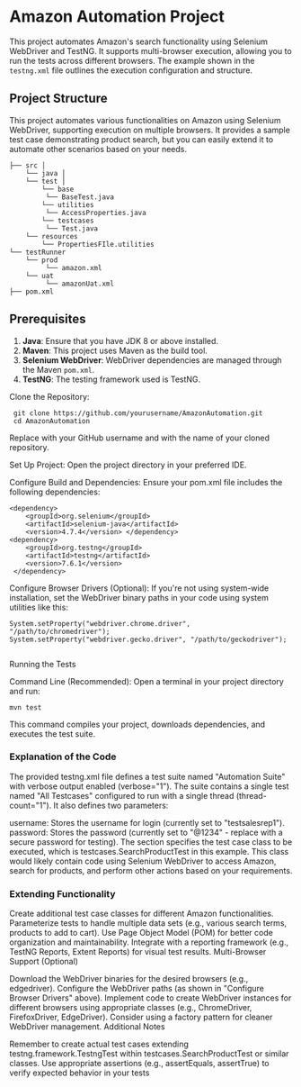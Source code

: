 # Amazon Automation Project

This project automates Amazon's search functionality using Selenium WebDriver and TestNG. It supports multi-browser execution, allowing you to run the tests across different browsers. The example shown in the `testng.xml` file outlines the execution configuration and structure.

## Project Structure


This project automates various functionalities on Amazon using Selenium WebDriver, supporting execution on multiple browsers. It provides a sample test case demonstrating product search, but you can easily extend it to automate other scenarios based on your needs.


    ├── src │ 
        └── java │ 
        └── test │ 
            └── base 
             └── BaseTest.java 
            └── utilities 
             └── AccessProperties.java 
            └── testcases 
             └── Test.java
        └── resources 
            └── PropertiesFIle.utilities
    └── testRunner 
        └── prod 
             └── amazon.xml
        └── uat 
             └── amazonUat.xml
    ├── pom.xml

## Prerequisites

1. **Java**: Ensure that you have JDK 8 or above installed.
2. **Maven**: This project uses Maven as the build tool.
3. **Selenium WebDriver**: WebDriver dependencies are managed through the Maven `pom.xml`.
4. **TestNG**: The testing framework used is TestNG.

Clone the Repository:

    
     git clone https://github.com/yourusername/AmazonAutomation.git
     cd AmazonAutomation

Replace <your-username> with your GitHub username and <your-repository-name> with the name of your cloned repository.   

Set Up Project:
Open the project directory in your preferred IDE.

Configure Build and Dependencies:
Ensure your pom.xml file includes the following dependencies:

    
    <dependency>
        <groupId>org.selenium</groupId>
        <artifactId>selenium-java</artifactId>
        <version>4.7.4</version> </dependency>
    <dependency>
        <groupId>org.testng</groupId>
        <artifactId>testng</artifactId>
        <version>7.6.1</version>   
     </dependency>   


Configure Browser Drivers (Optional):
If you're not using system-wide installation, set the WebDriver binary paths in your code using system utilities like this:

    
    System.setProperty("webdriver.chrome.driver", "/path/to/chromedriver");
    System.setProperty("webdriver.gecko.driver", "/path/to/geckodriver");   


Running the Tests

Command Line (Recommended):
Open a terminal in your project directory and run:

    
    mvn test


This command compiles your project, downloads dependencies, and executes the test suite.

### Explanation of the Code

The provided testng.xml file defines a test suite named "Automation Suite" with verbose output enabled (verbose="1"). The suite contains a single test named "All Testcases" configured to run with a single thread (thread-count="1"). It also defines two parameters:

username: Stores the username for login (currently set to "testsalesrep1").
password: Stores the password (currently set to "@1234" - replace with a secure password for testing).
The <classes> section specifies the test case class to be executed, which is testcases.SearchProductTest in this example. This class would likely contain code using Selenium WebDriver to access Amazon, search for products, and perform other actions based on your requirements.

### Extending Functionality

Create additional test case classes for different Amazon functionalities.
Parameterize tests to handle multiple data sets (e.g., various search terms, products to add to cart).
Use Page Object Model (POM) for better code organization and maintainability.
Integrate with a reporting framework (e.g., TestNG Reports, Extent Reports) for visual test results.
Multi-Browser Support (Optional)

Download the WebDriver binaries for the desired browsers (e.g., edgedriver).
Configure the WebDriver paths (as shown in "Configure Browser Drivers" above).
Implement code to create WebDriver instances for different browsers using appropriate classes (e.g., ChromeDriver, FirefoxDriver, EdgeDriver). Consider using a factory pattern for cleaner WebDriver management.
Additional Notes

Remember to create actual test cases extending testng.framework.TestngTest within testcases.SearchProductTest or similar classes.
Use appropriate assertions (e.g., assertEquals, assertTrue) to verify expected behavior in your tests
